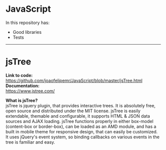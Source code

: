 # JavaScript

In this repository has:
- Good libraries
- Tests

----
# jsTree
<b>Link to code:</b><br/>   https://github.com/joaofelipemr/JavaScript/blob/master/jsTree.html<br/>
<b>Documentation:</b><br/>   https://www.jstree.com/<br/>

<b>What is jsTree?</b><br/>
   jsTree is jquery plugin, that provides interactive trees. It is absolutely free, open source and distributed under the MIT license. jsTree is easily extendable, themable and configurable, it supports HTML & JSON data sources and AJAX loading.
   jsTree functions properly in either box-model (content-box or border-box), can be loaded as an AMD module, and has a built in mobile theme for responsive design, that can easily be customized. It uses jQuery's event system, so binding callbacks on various events in the tree is familiar and easy.

